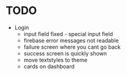 # TODO

- Login
  - input field fixed - special input field
  - firebase error messages not readable
  - failure screen where you cant go back
  - success screen is quickly shown
  - move textstyles to theme
  - cards on dashboard
